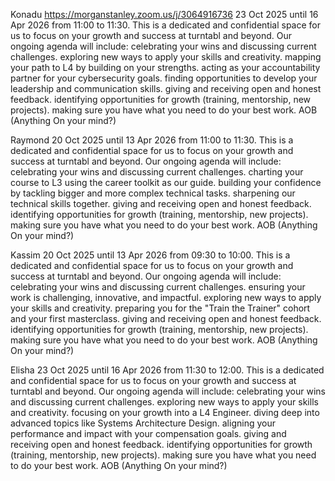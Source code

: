 Konadu 
https://morganstanley.zoom.us/j/3064916736
23 Oct 2025 until 16 Apr 2026 from 11:00 to 11:30.
This is a dedicated and confidential space for us to focus on your growth and success at turntabl and beyond.
Our ongoing agenda will include:
celebrating your wins and discussing current challenges.
exploring new ways to apply your skills and creativity.
mapping your path to L4 by building on your strengths.
acting as your accountability partner for your cybersecurity goals.
finding opportunities to develop your leadership and communication skills.
giving and receiving open and honest feedback.
identifying opportunities for growth (training, mentorship, new projects).
making sure you have what you need to do your best work.
AOB (Anything On your mind?)


Raymond
20 Oct 2025 until 13 Apr 2026 from 11:00 to 11:30.
This is a dedicated and confidential space for us to focus on your growth and success at turntabl and beyond.
Our ongoing agenda will include:
celebrating your wins and discussing current challenges.
charting your course to L3 using the career toolkit as our guide.
building your confidence by tackling bigger and more complex technical tasks.
sharpening our technical skills together.
giving and receiving open and honest feedback.
identifying opportunities for growth (training, mentorship, new projects).
making sure you have what you need to do your best work.
AOB (Anything On your mind?)

Kassim
20 Oct 2025 until 13 Apr 2026 from 09:30 to 10:00.
This is a dedicated and confidential space for us to focus on your growth and success at turntabl and beyond.
Our ongoing agenda will include:
celebrating your wins and discussing current challenges.
ensuring your work is challenging, innovative, and impactful.
exploring new ways to apply your skills and creativity.
preparing you for the "Train the Trainer" cohort and your first masterclass.
giving and receiving open and honest feedback.
identifying opportunities for growth (training, mentorship, new projects).
making sure you have what you need to do your best work.
AOB (Anything On your mind?)

Elisha
23 Oct 2025 until 16 Apr 2026 from 11:30 to 12:00.
This is a dedicated and confidential space for us to focus on your growth and success at turntabl and beyond.
Our ongoing agenda will include:
celebrating your wins and discussing current challenges.
exploring new ways to apply your skills and creativity.
focusing on your growth into a L4 Engineer.
diving deep into advanced topics like Systems Architecture Design.
aligning your performance and impact with your compensation goals.
giving and receiving open and honest feedback.
identifying opportunities for growth (training, mentorship, new projects).
making sure you have what you need to do your best work.
AOB (Anything On your mind?)
